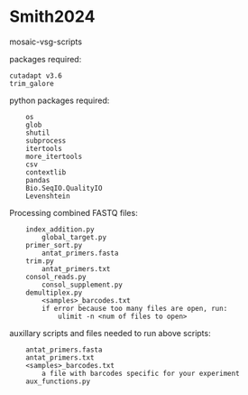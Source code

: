 # Smith2024
mosaic-vsg-scripts

packages required:
```
cutadapt v3.6
trim_galore
```

python packages required:
```
    os
    glob
    shutil
    subprocess
    itertools
    more_itertools
    csv
    contextlib
    pandas
    Bio.SeqIO.QualityIO
    Levenshtein
```

Processing combined FASTQ files:
```
    index_addition.py
        global_target.py
    primer_sort.py
        antat_primers.fasta
    trim.py
        antat_primers.txt
    consol_reads.py
        consol_supplement.py
    demultiplex.py
        <samples>_barcodes.txt
        if error because too many files are open, run:
            ulimit -n <num of files to open> 
```
auxillary scripts and files needed to run above scripts:
```
    antat_primers.fasta
    antat_primers.txt
    <samples>_barcodes.txt
        a file with barcodes specific for your experiment
    aux_functions.py
```
    
